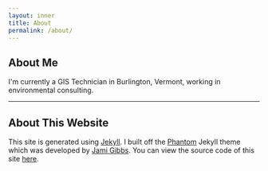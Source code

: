 ```yaml
---
layout: inner
title: About
permalink: /about/
---
```

## About Me
I'm currently a GIS Technician in Burlington, Vermont, working in environmental consulting.

---
## About This Website
This site is generated using [Jekyll](https://jekyllrb.com/). I built off the [Phantom](https://jekyllthemes.io/theme/phantom) Jekyll theme which was developed by [Jami Gibbs](https://github.com/jamigibbs). You can view the source code of this site [here](https://github.com/t-ott/personal-website).
